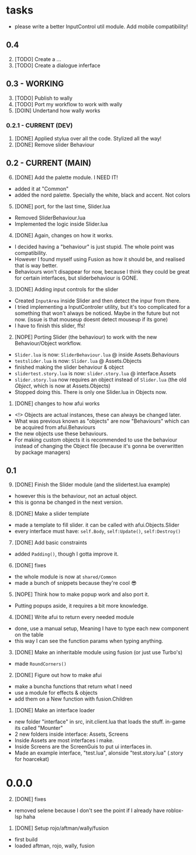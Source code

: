 # tasks
- please write a better InputControl util module. Add mobile compatibility!

## 0.4
2. [TODO] Create a ...
1. [TODO] Create a dialogue inferface

## 0.3 - WORKING
3. [TODO] Publish to wally
2. [TODO] Port my workflow to work with wally
1. [DOIN] Undertand how wally works

### 0.2.1 - CURRENT (DEV)
1. [DONE] Applied stylua over all the code. Stylized all the way!
2. [DONE] Remove slider Behaviour

## 0.2 - CURRENT (MAIN)
6. [DONE] Add the palette module. I NEED IT!
- added it at "Common"
- added the nord palette. Specially the white, black and accent. Not colors

5. [DONE] port, for the last time, Slider.lua
- Removed SliderBehaviour.lua
- Implemented the logic inside Slider.lua

4. [DONE] Again, changes on how it works.
- I decided having a "behaviour" is just stupid. The whole point was compatibility.
- However I found myself using Fusion as how it should be, and realised that is way better.
- Behaviours won't disappear for now, because I think they could be great for certain interfaces, but sliderbehaviour is GONE.
3. [DONE] Adding input controls for the slider
- Created `InputArea` inside Slider and then detect the inpur from there.
- I tried implementing a InputControler utility, but it's too complicated for a something that won't always be noticed. Maybe in the future but not now. (issue is that mouseup doesnt detect mouseup if its gone)
- I have to finish this slider, ffs!

2. [NOPE] Porting Slider (the behaviour) to work with the new Behaviour/Object workflow.
- `Slider.lua` is now: `SliderBehaviour.lua` @ inside Assets.Behaviours
- `testslider.lua` is now: `Slider.lua` @ Assets.Objects
- finished making the slider behaviour & object 
- `slidertest.story.lua` is now: `slider.story.lua` @ interface.Assets 
- `slider.story.lua` now requires an object instead of `Slider.lua` (the old *Object*, which is now at Assets.Objects)
- Stopped doing this. There is only one Slider.lua in Objects now.

1. [DONE] changes to how afui works
- <!> Objects are actual instances, these can always be changed later.
- What was previous known as "objects" are now "Behaviours" which can be acquired from afui.Behaviours
- the new objects use these behaviours. 
- For making custom objects it is recommended to use the behaviour instead of changing the Object file (because it's gonna be overwritten by package managers)

## 0.1
9. [DONE] Finish the Slider module (and the slidertest.lua example)
- however this is the behaviour, not an actual object.
- this is gonna be changed in the next version.

8. [DONE] Make a slider template
- made a template to fill slider. it can be called with afui.Objects.Slider
- every interface must have: `self.Body`, `self:Update()`, `self:Destroy()`

7. [DONE] Add basic constraints
- added `Padding()`, though I gotta improve it.

6. [DONE] fixes
- the whole module is now at `shared/Common`
- made a bunch of snippets because they're cool :sunglasses:

5. [NOPE] Think how to make popup work and also port it. 
- Putting popups aside, it requires a bit more knowledge.

4. [DONE] Write afui to return every needed module
- done, use a manual setup, Meaning I have to type each new component on the table
- this way I can see the function params when typing anything.

3. [DONE] Make an inheritable module using fusion (or just use Turbo's)
- made `RoundCorners()`

2. [DONE] Figure out how to make afui
- make a buncha functions that return what I need
- use a module for effects & objects
- add them on a New function with fusion.Children

1. [DONE] Make an interface loader
- new folder "interface" in src, init.client.lua that loads the stuff. in-game its called "Mounter"
- 2 new folders inside interface: Assets, Screens
- Inside Assets are most interfaces i make.
- Inside Screens are the ScreenGuis to put ui interfaces in.
- Made an example interface, "test.lua", alonside "test.story.lua" (.story for hoarcekat)

# 0.0.0
2. [DONE] fixes
- removed selene because I don't see the point if I already have roblox-lsp haha
1. [DONE] Setup rojo/aftman/wally/fusion
- first build
- loaded aftman, rojo, wally, fusion
